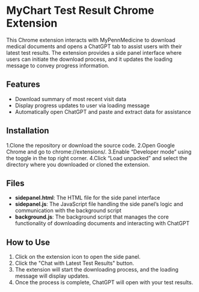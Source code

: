 # MyChart Test Result Chrome Extension

This Chrome extension interacts with MyPennMedicine to download medical documents and opens a ChatGPT tab to assist users with their latest test results. The extension provides a side panel interface where users can initiate the download process, and it updates the loading message to convey progress information.

## Features

- Download summary of most recent visit data
- Display progress updates to user via loading message
- Automatically open ChatGPT and paste and extract data for assistance

## Installation

1.Clone the repository or download the source code.
2.Open Google Chrome and go to chrome://extensions/.
3.Enable “Developer mode” using the toggle in the top right corner.
4.Click “Load unpacked” and select the directory where you downloaded or cloned the extension.

## Files

- **sidepanel.html**: The HTML file for the side panel interface
- **sidepanel.js**: The JavaScript file handling the side panel’s logic and communication with the background script
- **background.js**: The background script that manages the core functionality of downloading documents and interacting with ChatGPT

## How to Use

1. Click on the extension icon to open the side panel.
2. Click the "Chat with Latest Test Results" button.
3. The extension will start the downloading process, and the loading message will display updates.
4. Once the process is complete, ChatGPT will open with your test results.
